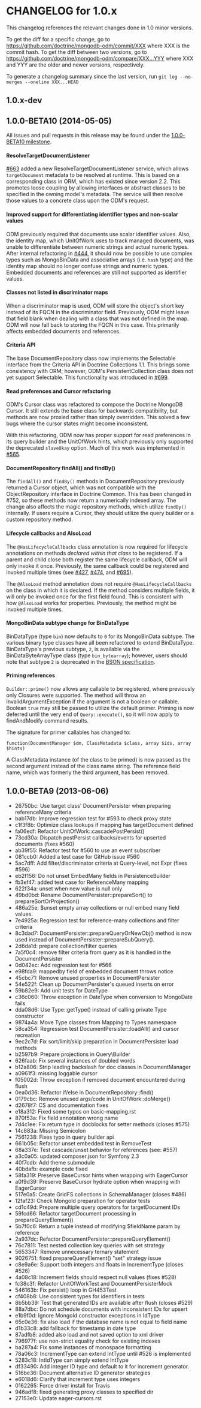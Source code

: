 CHANGELOG for 1.0.x
===================

This changelog references the relevant changes done in 1.0 minor versions.

To get the diff for a specific change, go to
https://github.com/doctrine/mongodb-odm/commit/XXX where XXX is the commit hash.
To get the diff between two versions, go to
https://github.com/doctrine/mongodb-odm/compare/XXX...YYY where XXX and YYY are
the older and newer versions, respectively.

To generate a changelog summary since the last version, run
`git log --no-merges --oneline XXX...HEAD`

1.0.x-dev
---------

1.0.0-BETA10 (2014-05-05)
-------------------------

All issues and pull requests in this release may be found under the
[1.0.0-BETA10 milestone](https://github.com/doctrine/mongodb-odm/issues?milestone=2&state=closed).

#### ResolveTargetDocumentListener

[#663](https://github.com/doctrine/mongodb-odm/pull/663) added a new
ResolveTargetDocumentListener service, which allows `targetDocument` metadata to
be resolved at runtime. This is based on a corresponding class in ORM, which has
existed since version 2.2. This promotes loose coupling by allowing interfaces
or abstract classes to be specified in the owning model's metadata. The service
will then resolve those values to a concrete class upon the ODM's request.

#### Improved support for differentiating identifier types and non-scalar values

ODM previously required that documents use scalar identifier values. Also, the
identity map, which UnitOfWork uses to track managed documents, was unable to
differentiate between numeric strings and actual numeric types. After internal
refactoring in [#444](https://github.com/doctrine/mongodb-odm/pull/444), it
should now be possible to use complex types such as MongoBinData and associative
arrays (i.e. `hash` type) and the identity map should no longer confuse strings
and numeric types. Embedded documents and references are still not supported as
identifier values.

#### Classes not listed in discriminator maps

When a discriminator map is used, ODM will store the object's short key instead
of its FQCN in the discriminator field. Previously, ODM might leave that field
blank when dealing with a class that was not defined in the map. ODM will now
fall back to storing the FQCN in this case. This primarily affects embedded
documents and references.

#### Criteria API

The base DocumentRepository class now implements the Selectable interface from
the Criteria API in Doctrine Collections 1.1. This brings some consistency with
ORM; however, ODM's PersistentCollection class does not yet support Selectable.
This functionality was introduced in
[#699](https://github.com/doctrine/mongodb-odm/pull/699).

#### Read preferences and Cursor refactoring

ODM's Cursor class was refactored to compose the Doctrine MongoDB Cursor. It
still extends the base class for backwards compatibility, but methods are now
proxied rather than simply overridden. This solved a few bugs where the cursor
states might become inconsistent.

With this refactoring, ODM now has proper support for read preferences in its
query builder and the UnitOfWork hints, which previously only supported the
deprecated `slaveOkay` option. Much of this work was implemented in
[#565](https://github.com/doctrine/mongodb-odm/pull/565).

#### DocumentRepository findAll() and findBy()

The `findAll()` and `findBy()` methods in DocumentRepository previously returned
a Cursor object, which was not compatible with the ObjectRepository interface in
Doctrine Common. This has been changed in #752, so these methods now return a
numerically indexed array. The change also affects the magic repository methods,
which utilize `findBy()` internally. If users require a Cursor, they should
utilize the query builder or a custom repository method.

#### Lifecycle callbacks and AlsoLoad

The `@HasLifecycleCallbacks` class annotation is now required for lifecycle
annotations on methods *declared within that class* to be registered. If a
parent and child close both register the same lifecycle callback, ODM will only
invoke it once. Previously, the same callback could be registered and invoked
multiple times (see [#427](https://github.com/doctrine/mongodb-odm/pull/427),
[#474](https://github.com/doctrine/mongodb-odm/pull/474), and
[#695](https://github.com/doctrine/mongodb-odm/pull/695)).

The `@AlsoLoad` method annotation does not require `@HasLifecycleCallbacks` on
the class in which it is declared. If the method considers multiple fields, it
will only be invoked once for the first field found. This is consistent with how
`@AlsoLoad` works for properties. Previously, the method might be invoked
multiple times.

#### MongoBinData subtype change for BinDataType

BinDataType (type `bin`) now defaults to `0` for its MongoBinData subtype. The
various binary type classes have all been refactored to extend BinDataType.
BinDataType's previous subtype, `2`, is available via the BinDataByteArrayType
class (type `bin_bytearray`); however, users should note that subtype `2` is
deprecated in the [BSON specification](http://bsonspec.org/#/specification).

#### Priming references

`Builder::prime()` now allows any callable to be registered, where previously
only Closures were supported. The method will throw an InvalidArgumentException
if the argument is not a boolean or callable. Boolean `true` may still be passed
to utilize the default primer. Priming is now deferred until the very end of
`Query::execute()`, so it will now apply to findAndModify command results.

The signature for primer callables has changed to:

```
function(DocumentManager $dm, ClassMetadata $class, array $ids, array $hints)
```

A ClassMetadata instance (of the class to be primed) is now passed as the second
argument instead of the class name string. The reference field name, which was
formerly the third argument, has been removed.

1.0.0-BETA9 (2013-06-06)
------------------------

 * 26750bc: Use target class' DocumentPersister when preparing referenceMany criteria
 * bab17db: Improve regression test for #593 to check proxy state
 * c1f3f8b: Optimize class lookups if mapping has targetDocument defined
 * fa06edf: Refactor UnitOfWork::cascadePostPersist()
 * 73cd30a: Dispatch postPersist callbacks/events for upserted documents (fixes #560)
 * ab39f55: Refactor test for #560 to use an event subscriber
 * 081ccb0: Added a test case for GitHub issue #560
 * 5ac7dff: Add filter/discriminator criteria at Query-level, not Expr (fixes #596)
 * eb2f156: Do not unset EmbedMany fields in PersistenceBuilder
 * fb3ef47: added test case for ReferenceMany mapping
 * 622f34a: unset when new value is null only
 * 49bd0bd: Rename DocumentPersister::prepareSort() to prepareSortOrProjection()
 * 486a25e: $unset empty array collections or null embed many field values.
 * 7e4925a: Regression test for reference-many collections and filter criteria
 * 8c3dad7: DocumentPersister::prepareQueryOrNewObj() method is now used instead of DocumentPersister::prepareSubQuery().
 * 2d6da1d: prepare collection/filter queries
 * 7a5f0c4: remove filter criteria from query as it is handled in the DocumentPersister
 * 0d042ec: Add regression test for #566
 * e98fda9: mappedby field of embedded document throws notice
 * 45cbc71: Remove unused properties in DocumentPersister
 * 54e522f: Clean up DocumentPersister's queued inserts on error
 * 59b82e9: Add unit tests for DateType
 * c36c060: Throw exception in DateType when conversion to MongoDate fails
 * dda08d6: Use Type::getType() instead of calling private Type constructor
 * 9874a4a: Move Type classes from Mapping to Types namespace
 * 58ca354: Regression test DocumentPersister::loadAll() and cursor recreation
 * 9ec2c7d: Fix sort/limit/skip preparation in DocumentPersister load methods
 * b2597b9: Prepare projections in Query\Builder
 * 626faab: Fix several instances of doubled words
 * b12a806: Strip leading backslash for doc classes in DocumentManager
 * a0961f3: missing loggable cursor
 * f05002d: Throw exception if removed document encountered during flush
 * 0ea0d36: Refactor if/else in DocumentRepository::find()
 * 0179cbc: Remove unused args/code in UnitOfWork::doMerge()
 * d2678f7: CS and documentation fixes
 * e18a312: Fixed some typos on basic-mapping.rst
 * 870f53a: Fix field annotation wrong name
 * 7d4c1ee: Fix return type in docblocks for setter methods (closes #575)
 * 14c883a: Missing Semicolon
 * 7561238: Fixes typo in query builder api
 * 661b05c: Refactor unset embedded test in RemoveTest
 * 68a337e: Test cascade/unset behavior for references (see: #557)
 * a3c0a05: updated composer.json for Symfony 2.3
 * 40f7cdb: Add theme submodule
 * 40bdafb: example code fixed
 * 58fa319: Preserve BaseCursor hints when wrapping with EagerCursor
 * a0f9d39: Preserve BaseCursor hydrate option when wrapping with EagerCursor
 * 517e0a5: Create GridFS collections in SchemaManager (closes #486)
 * 12faf23: Check MongoId preparation for operator tests
 * cd1c49d: Prepare multiple query operators for targetDocument IDs
 * 59fcd66: Refactor targetDocument processing in prepareQueryElement()
 * 5b7f0c6: Return a tuple instead of modifying $fieldName param by reference
 * 2a937dc: Refactor DocumentPersister::prepareQueryElement()
 * 76c7811: Test nested collection key queries with set strategy
 * 5653347: Remove unnecessary ternary statement
 * 9026751: fixed prepareQueryElement() "set" strategy issue
 * c8e9a6e: Support both integers and floats in IncrementType (closes #526)
 * 4a08c18: Increment fields should respect null values (fixes #528)
 * fc38c3f: Refactor UnitOfWorkTest and DocumentPersisterMock
 * 546163b: Fix persist() loop in GH453Test
 * cf408b8: Use consistent types for identifiers in tests
 * 8b5bb39: Test that generated IDs are available after flush (closes #529)
 * 88a7dbc: Do not schedule documents with inconsistent IDs for upsert
 * e1b9f0d: Ignore MongoId constructor exceptions in IdType
 * 65c0e36: fix also load if the database name is not equal to field name
 * d1b33c8: add fallback for timestamp in date type
 * 87adfb8: added also load and not saved option to xml driver
 * 796977f: use non-strict equality check for existing indexes
 * ba287a4: Fix some instances of monospace formatting
 * 78a06c3: IncrementType can extend IntType until #526 is implemented
 * 5283c18: IntIdType can simply extend IntType
 * df33490: Add integer ID type and default to it for increment generator.
 * 516be36: Document alternative ID generator strategies
 * e6018d6: Clarify that increment type uses integers
 * 0162265: Force driver install for Travis
 * 946adf8: fixed generating proxy classes to specified dir
 * 27153e0: Update eager-cursors.rst
